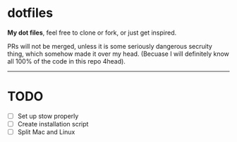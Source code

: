 # dotfiles

**My dot files**, feel free to clone or fork, or just get inspired.

PRs will not be merged, unless it is some seriously dangerous secruity thing, which somehow made it over my head. (Becuase I will definitely know all 100% of the code in this repo 4head).

---

# TODO

- [ ] Set up stow properly
- [ ] Create installation script
- [ ] Split Mac and Linux
